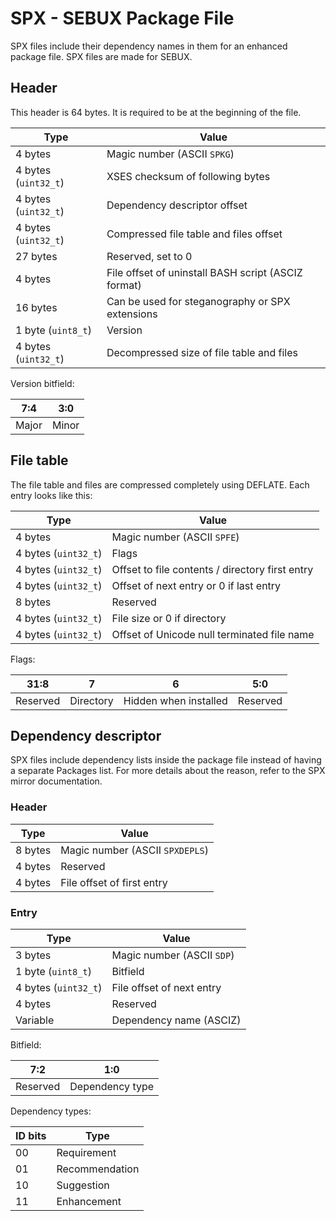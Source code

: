 # SPX - SEBUX Package File
SPX files include their dependency names in them for an enhanced package file. SPX files are made for SEBUX.
## Header
This header is 64 bytes. It is required to be at the beginning of the file.

| **Type** | **Value** |
| -------- | --------- |
| 4 bytes | Magic number (ASCII `SPKG`) |
| 4 bytes (`uint32_t`) | XSES checksum of following bytes |
| 4 bytes (`uint32_t`) | Dependency descriptor offset |
| 4 bytes (`uint32_t`) | Compressed file table and files offset |(DEFLATE) |
| 27 bytes | Reserved, set to 0 |
| 4 bytes | File offset of uninstall BASH script (ASCIZ format) |
| 16 bytes | Can be used for steganography or SPX extensions |
| 1 byte (`uint8_t`) | Version |
| 4 bytes (`uint32_t`) | Decompressed size of file table and files

Version bitfield:

| 7:4 | 3:0 |
| :-: | :-: |
| Major | Minor |
## File table
The file table and files are compressed completely using DEFLATE. Each entry looks like this:

| **Type** | **Value** |
| -------- | --------- |
| 4 bytes | Magic number (ASCII `SPFE`) |
| 4 bytes (`uint32_t`) | Flags |
| 4 bytes (`uint32_t`) | Offset to file contents / directory first entry
| 4 bytes (`uint32_t`) | Offset of next entry or 0 if last entry |
| 8 bytes | Reserved |
| 4 bytes (`uint32_t`) | File size or 0 if directory |
| 4 bytes (`uint32_t`) | Offset of Unicode null terminated file name |

Flags:

| 31:8 | 7 | 6 | 5:0 |
| :-: | :-: | :-: | :-: |
| Reserved | Directory | Hidden when installed | Reserved |
## Dependency descriptor
SPX files include dependency lists inside the package file instead of having a separate Packages list. For more details about the reason, refer to the SPX mirror documentation.
### Header
| **Type** | **Value** |
| -------- | --------- |
| 8 bytes | Magic number (ASCII `SPXDEPLS`) |
| 4 bytes | Reserved |
| 4 bytes | File offset of first entry |
### Entry
| **Type** | **Value** |
| -------- | --------- |
| 3 bytes | Magic number (ASCII `SDP`) |
| 1 byte (`uint8_t`) | Bitfield |
| 4 bytes (`uint32_t`) | File offset of next entry |
| 4 bytes | Reserved |
| Variable | Dependency name (ASCIZ) |

Bitfield:

| 7:2 | 1:0 |
| :-: | :-: |
| Reserved | Dependency type |

Dependency types:

| **ID bits** | **Type** |
| ----------- | -------- |
| 00 | Requirement |
| 01 | Recommendation |
| 10 | Suggestion |
| 11 | Enhancement |
